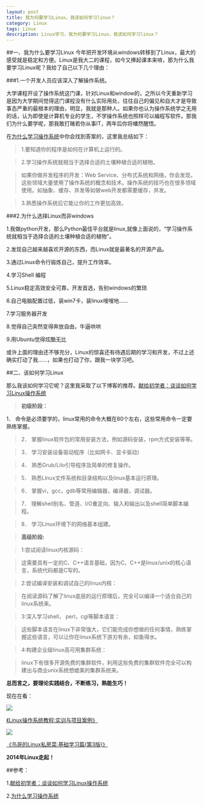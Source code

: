 ```yaml
---
layout: post
title: 我为何要学习Linux，我该如何学习linux？
category: Linux
tags: Linux
description: Linux学习，我为何要学习Linux，我该如何学习linux？
---
```

##一、我为什么要学习Linux
今年把开发环境从windows转移到了Linux，最大的感受就是稳定和方便。Linux是我大二的课程，如今又捧起课本来啃，那为什么我要学习Linux呢？我给了自己以下几个理由：

###1.一个开发人员应该深入了解操作系统。

大学课程开设了操作系统这门课，针对Linux和window的，之所以今天重新学习是因为大学期间觉得这门课程没有什么实际用处，往往自己的偏见和自大才是导致事态严重的最根本的理由，明显，我就是那种人。如果你也认为操作系统学之无用的话，认为即使是计算机专业的学生，不学操作系统也照样可以编程写软件。那我们为什么要学呢，那我敢打赌若你从事IT，两年后你将幡然醒悟。

在[为什么学习操作系统](http://book.51cto.com/art/201001/177385.htm)中你会找到答案的，这里我总结如下：

>1.要知道你的程序是如何在计算机上运行的。

>2.学习操作系统就相当于选择合适的土壤种植合适的植物。

>如果你做并发程序的开发：Web Service、分布式系统和网络，你会发现，这些领域大量使用了操作系统的概念和技术。操作系统的技巧也在很多领域使用。如抽象、缓存、并发等如做web开发都需要缓存，并发。

>3.熟悉操作系统后它能让你的工作更加高效。


###2.为什么选择Linux而非windows

1.我做python开发，那么Python最佳平台就是linux,就像上面说的，“学习操作系统就相当于选择合适的土壤种植合适的植物”。

2.发现自己越来越喜欢开源的东西，而Linux就是最著名的开源产品。

3.通过Linux命令行锻炼自己，提升工作效率。

4.学习Shell 编程

5.Linux稳定高效安全可靠，开发首选，告别windows的繁琐

6.自己电脑配置过低，装win7卡，装linux嗖嗖地……

7.学习服务器开发

8.觉得自己突然变得奔放自由，牛逼哄哄

9.用Ubuntu觉得炫酷无比

或许上面的理由还不够充分，Linux的惊喜还有待遇后期的学习和开发，不过上述确实打动了我……，如果也打动了你，跟我一块学习吧。

##二、该如何学习Linux

那么我该如何学习它呢？这里我采取了以下博客的推荐。[献给初学者：谈谈如何学习Linux操作系统](http://ixdba.blog.51cto.com/2895551/569329)


>**初级阶段：**
>
1． 命令是必须要学的，linux常用的命令大概在80个左右，这些常用命令一定要熟练掌握。

>2． 掌握linux软件包的常用安装方法，例如源码安装，rpm方式安装等等。

>3． 学习安装设备驱动程序（比如网卡、显卡驱动） 

>4． 熟悉Grub/Lilo引导程序及简单的修复操作。 

>5． 熟悉Linux文件系统和目录结构以及linux基本运行原理。 

>6． 掌握vi，gcc，gdb等常用编辑器，编译器，调试器。 

>7． 理解shell别名、管道、I/O重定向、输入和输出以及shell简单脚本编程。 

>8． 学习Linux环境下的网络基本组建。

>**高级阶段:**

>1:尝试阅读linux内核源码：

>这需要具有一定的C、C++语言基础，因为C、C++是linux/unix的核心语言，系统代码都是C写的。

>2:尝试编译安装和调试自己的linux内核：

>在阅读源码了解了linux底层的运行原理后，完全可以编译一个适合自己的linux系统来。

>3:深入学习shell， perl，cgi等脚本语言：

>这些脚本语言在linux下非常强大，它们能完成你想做的任何事情，熟练掌握这些语言，可以让你在linux系统下游刃有余，如鱼得水。

>4:构建企业级linux高可用集群系统：

>linux下有很多开源免费的集群软件，利用这些免费的集群软件完全可以构建出与商业unix系统想媲美的集群系统来。

**总而言之，要理论实践结合，不断练习，熟能生巧！**

现在在看：

![](http://ec4.images-amazon.com/images/I/41RvueP-0vL._SL500_AA300_.jpg)

[《Linux操作系统教程:实训与项目案例》](http://www.amazon.cn/Linux%E6%93%8D%E4%BD%9C%E7%B3%BB%E7%BB%9F%E6%95%99%E7%A8%8B-%E5%AE%9E%E8%AE%AD%E4%B8%8E%E9%A1%B9%E7%9B%AE%E6%A1%88%E4%BE%8B/dp/B004SR9CUK/ref=sr_1_41?ie=UTF8&qid=1393426995&sr=8-41&keywords=%E3%80%8ALinux+%E6%93%8D%E4%BD%9C%E7%B3%BB%E7%BB%9F%E6%95%99%E7%A8%8B%E3%80%8B&tag=adtimezh2-23)

![](http://ec4.images-amazon.com/images/I/51kbATuMTLL._BO2,204,203,200_PIsitb-sticker-arrow-click,TopRight,35,-76_AA300_SH20_OU28_.jpg)

[《鸟哥的Linux私房菜:基础学习篇(第3版)》](http://www.amazon.cn/%E9%B8%9F%E5%93%A5%E7%9A%84Linux%E7%A7%81%E6%88%BF%E8%8F%9C-%E5%9F%BA%E7%A1%80%E5%AD%A6%E4%B9%A0%E7%AF%87-%E9%B8%9F%E5%93%A5/dp/B003TJNO98/ref=sr_1_1?ie=UTF8&qid=1393427047&sr=8-1&keywords=%E9%B8%9F%E5%93%A5%E7%9A%84linux%E7%A7%81%E6%88%BF%E8%8F%9C)

**2014年Linux走起！**

##参考：

1.[献给初学者：谈谈如何学习Linux操作系统](http://ixdba.blog.51cto.com/2895551/569329)

2.[为什么学习操作系统](http://book.51cto.com/art/201001/177385.htm)


